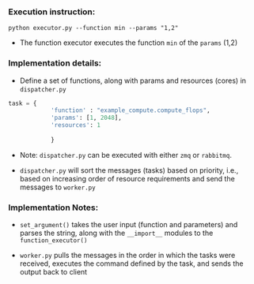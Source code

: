 ### Execution instruction:

`python executor.py --function min --params "1,2"`
* The function executor executes the function `min` of the `params` (1,2)


### Implementation details:

* Define a set of functions, along with params and resources (cores) in `dispatcher.py` 

```python
task = { 
            'function' : "example_compute.compute_flops",
            'params': [1, 2048],
            'resources': 1
            
            }
```

* Note: `dispatcher.py` can be executed with either `zmq` or `rabbitmq`.

* `dispatcher.py` will sort the messages (tasks) based on priority, i.e., 
based on increasing order of resource requirements and send the messages 
to `worker.py` 

### Implementation Notes: 

* `set_argument()` takes the user input (function and parameters) and parses 
the string, along with the `__import__` modules to the `function_executor()` 

* `worker.py` pulls the messages in the order in which the tasks were received, 
executes the command defined by the task, and sends the output back to client


